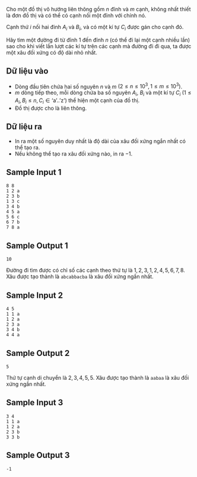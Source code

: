 Cho một đồ thị vô hướng liên thông gồm $n$ đỉnh và $m$ cạnh, không nhất thiết là đơn đồ thị và có thể có cạnh nối một đỉnh với chính nó.

Cạnh thứ $i$ nối hai đinh $A_i$ và $B_i$, và có một kí tự $C_i$ được gán cho cạnh đó.

Hãy tìm một đường đi từ đỉnh $1$ đến đỉnh $n$ (có thể đi lại một cạnh nhiều lần) sao cho khi viết lần lượt các kí tự trên các cạnh mà đường đi đi qua, ta được một xâu đối xứng có độ dài nhỏ nhất.

## Dữ liệu vào

- Dòng đầu tiên chứa hai số nguyên $n$ và $m$ $(2\le n\le 10^3, 1\le m\le 10^3)$.
- $m$ dòng tiếp theo, mỗi dòng chứa ba số nguyên $A_i$, $B_i$ và một kí tự $C_i$ $(1\le A_i,B_i\le n, C_i\in\text{‘a’..’z’})$ thể hiện một cạnh của đồ thị.
- Đồ thị được cho là liên thông.

## Dữ liệu ra

- In ra một số nguyên duy nhất là độ dài của xâu đối xứng ngắn nhất có thể tạo ra.
- Nếu không thể tạo ra xâu đối xứng nào, in ra $-1$.

## Sample Input 1

```
8 8
1 2 a
2 3 b
1 3 c
3 4 b
4 5 a
5 6 c
6 7 b
7 8 a
```

## Sample Output 1

```
10
```

Đường đi tìm được có chỉ số các cạnh theo thứ tự là $1,2,3,1,2,4,5,6,7,8$. Xâu được tạo thành là `abcabbacba` là xâu đối xứng ngắn nhất.

## Sample Input 2

```
4 5
1 1 a
1 2 a
2 3 a
3 4 b
4 4 a
```

## Sample Output 2

```
5
```

Thứ tự cạnh di chuyển là $2,3,4,5,5$. Xâu được tạo thành là `aabaa` là xâu đối xứng ngắn nhất.

## Sample Input 3

```
3 4
1 1 a
1 2 a
2 3 b
3 3 b
```

## Sample Output 3

```
-1
```